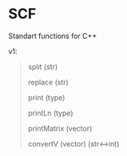 # SCF
Standart functions for C++

v1:

>  split     (str)
   >  
>   replace   (str)
   >
>   print     (type)
   >
>   printLn   (type)
   >
>   printMatrix   (vector)
   >
 >  convertV  (vector) (str<->int)
  
